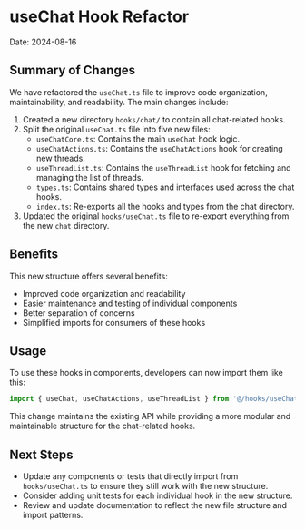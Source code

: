 # useChat Hook Refactor

Date: 2024-08-16

## Summary of Changes

We have refactored the `useChat.ts` file to improve code organization, maintainability, and readability. The main changes include:

1. Created a new directory `hooks/chat/` to contain all chat-related hooks.
2. Split the original `useChat.ts` file into five new files:
   - `useChatCore.ts`: Contains the main `useChat` hook logic.
   - `useChatActions.ts`: Contains the `useChatActions` hook for creating new threads.
   - `useThreadList.ts`: Contains the `useThreadList` hook for fetching and managing the list of threads.
   - `types.ts`: Contains shared types and interfaces used across the chat hooks.
   - `index.ts`: Re-exports all the hooks and types from the chat directory.
3. Updated the original `hooks/useChat.ts` file to re-export everything from the new `chat` directory.

## Benefits

This new structure offers several benefits:
- Improved code organization and readability
- Easier maintenance and testing of individual components
- Better separation of concerns
- Simplified imports for consumers of these hooks

## Usage

To use these hooks in components, developers can now import them like this:

```typescript
import { useChat, useChatActions, useThreadList } from '@/hooks/useChat'
```

This change maintains the existing API while providing a more modular and maintainable structure for the chat-related hooks.

## Next Steps

- Update any components or tests that directly import from `hooks/useChat.ts` to ensure they still work with the new structure.
- Consider adding unit tests for each individual hook in the new structure.
- Review and update documentation to reflect the new file structure and import patterns.